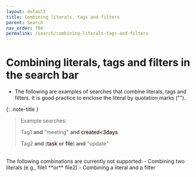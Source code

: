 ```yaml
---
layout: default
title: Combining literals, tags and filters
parent: Search
nav_order: 704
permalink: /search/combining-literals-tags-and-filters
---
```


# Combining literals, tags and filters in the search bar

- The following are examples of searches that combine literals, tags and filters. It is good practice to enclose the literal by quotation marks ("").

{: .note-title }
> Example searches:
>
> Tag1 **and** "meeting" **and** <mark style="background-color: #FFF0EE">created<3days</mark>
>
> Tag2 **and** (<mark style="background-color: #FFF0EE">task</mark> **or** <mark style="background-color: #FFF0EE">file</mark>) **and** "update"

<br/>
The following combinations are currently not supported:
- Combining two literals (e.g., file1 **or** file2)
- Combining a literal and a filter